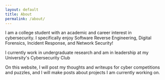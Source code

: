 ```yaml
---
layout: default
title: About
permalink: /about/
---
```


I am a college student with an academic and career interest in cybersecurity. I specifically enjoy Software Reverse Engineering, Digital Forensics, Incident Response, and Network Security!

I currently work in undergraduate research and am in leadership at my University's Cybersecurity Club

On this website, I will post my thoughts and writeups for cyber competitions and puzzles, and I will make posts about projects I am currently working on.